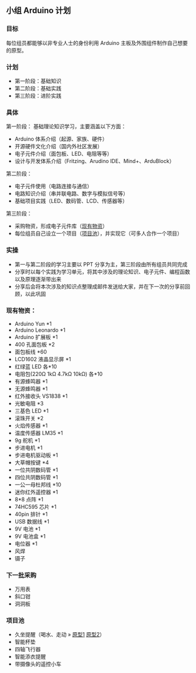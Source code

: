 ## 小组 Arduino 计划

### 目标
每位组员都能够以非专业人士的身份利用 Arduino 主板及外围组件制作自己想要的原型。

### 计划
* 第一阶段：基础知识
* 第二阶段：基础实践
* 第三阶段：进阶实践

### 具体
第一阶段：
基础理论知识学习，主要涵盖以下方面：
* Arduino 体系介绍（起源、家族、硬件）
* 开源硬件文化介绍（国内外社区发展）
* 电子元件介绍（面包板、LED、电阻等等）
* 设计与开发体系介绍（Fritzing、Arudino IDE、Mind+、ArduBlock）


第二阶段：
* 电子元件使用（电路连接与通信）
* 电路知识介绍（串并联电路、数字与模拟信号等）
* 基础项目实践（LED、数码管、LCD、传感器等）


第三阶段：
* 采购物资，形成电子元件库（[现有物资](#现有物资)）
* 每位组员自己设立一个项目（[项目池](#项目池)），并实现它（可多人合作一个项目）


### 实操
* 第一与第二阶段的学习主要以 PPT 分享为主，第三阶段由所有组员共同完成
* 分享时以每个实践为学习单元，将其中涉及的理论知识、电子元件、编程函数以及原理逐渐带出来
* 分享后会将本次涉及的知识点整理成邮件发送给大家，并在下一次的分享前回顾，以此巩固


### 现有物资：
* Arduino Yun *1
* Arduino Leonardo *1
* Arduino 扩展板 *1
* 400 孔面包板 *2
* 面包板线 *60
* LCD1602 液晶显示屏 *1
* 红绿蓝 LED 各*10
* 电阻包(220Ω 1kΩ 4.7kΩ 10kΩ) 各*10
* 有源蜂鸣器 *1
* 无源蜂鸣器 *1
* 红外接收头 VS1838 *1
* 光敏电阻 *3
* 三基色 LED *1
* 滚珠开关 *2
* 火焰传感器 *1
* 温度传感器 LM35 *1
* 9g 舵机 *1
* 步进电机 *1
* 步进电机驱动板 *1
* 大草帽按键 *4
* 一位共阴数码管 *1
* 四位共阴数码管 *1
* 一公一母杜邦线 *10
* 迷你红外遥控器 *1
* 8*8 点阵 *1
* 74HC595 芯片 *1
* 40pin 排针 *1
* USB 数据线 *1
* 9V 电池 *1
* 9V 电池盒 *1
* 电位器 *1
* 风焊
* 镊子


### 下一批采购
* 万用表
* 斜口钳
* 洞洞板


### 项目池
* 久坐提醒（喝水、走动 &raquo; [原型1](http://www.demohour.com/projects/340576 'Ilovewater感应式提醒喝水杯贴') [原型2](http://www.demohour.com/projects/336784 'Cuptime智能水杯')）
* 智能杯垫
* 四轴飞行器
* 智能添衣提醒
* 带摄像头的遥控小车
